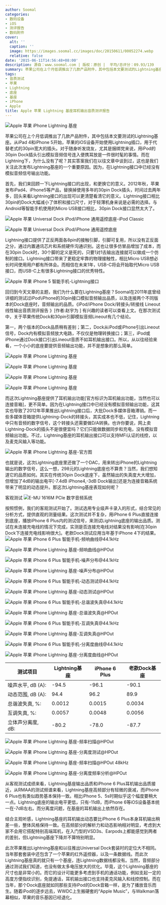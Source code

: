 ```yaml
---
author: Soomal
categories:
- 数码设备
- iOS
- 测评报告
- 数码附件
cover:
  alt: ''
  caption: ''
  image: https://images.soomal.cc/images/doc/20150611/00052274.webp
  relative: false
date: '2015-06-11T14:56:48+08:00'
description: 源自：www.soomal.com | 版权：原创 |  平均/总评分：09.93/139
summary: 苹果公司在上个月低调推出了几款产品附件，其中包括本文要测试的Lightning基座，这是2012年苹果发布Lightning接口的iPod、iPhone后，首次提出底座产品。而Lightning接口中只有音频数字通道意味着这个底座里还要安放DAC电路实现模拟输出……
tags:
- 音质测试
- 苹果
- Lightning
- 底座
- 基座
- iPhone
- Apple
title: Apple 苹果 Lightning 基座耳机输出音质测评报告
---
```


![Apple 苹果 iPhone Lightning 基座](https://images.soomal.cc/images/doc/20150611/00052258.webp)



苹果公司在上个月低调推出了几款产品附件，其中包括本文要测试的Lightning基座。从iPad 4和iPhone 5开始，苹果的iOS设备开始使用Lightning插口，用于代替老式的30pin宽大的插头。对于随身听发烧友，尤其是捆绑党来说，用iPod的30pin Dock插头引出模拟音频信号连入便携耳放是一件很时髦的事情。而在Lightning下，为什么没有了呢？其实答案我们在以往文章中谈到过，这也是我们关注此次发布Lightning基座的一个重要原因。因为，在Lightning接口中已经没有模拟音频信号输出功能。



首先，我们来回顾一下Lightning接口的出现，和更换它的意义。2012年秋，苹果发布iPad4、iPhone5等产品，替换掉使用多年的30pin Dock插头，时间过去两年多，回头来看Lightning接口的出现可以更清楚看清它的意义。Lightning接口相比30pin的Dock大幅减小了体积和接口尺寸，对于轻薄机身来说是必需的选择。与Android等智能手机使用的Micro USB接口相比，30pin Dock接口显然太大了。



![Apple 苹果 Universal Dock iPod/iPhone 通用遥控底座-iPod Classic](https://images.soomal.cc/images/doc/20111203/00015199_01.webp)



![Apple 苹果 Universal Dock iPod/iPhone 通用遥控底座](https://images.soomal.cc/images/doc/20111203/00015198_01.webp)



Lightning接口提供了正反两面各8pin的接触引脚，引脚可复用，所以没有正反面之分，通过内置通讯芯片和系统硬件沟通识别。这也让很多仿冒品增加了成本，而在30pin Dock时，30个脚的定义是死的，只要1对1去输出连接就可以做成一个仿制的接口。Lightning接口带来了更稳定牢靠的物理接触性，相比Micro USB想必长时间使用用户都有所体会。而相信在未来1年，USB-C将会开始取代Micro USB接口，而USB-C上有很多Lightning接口的优秀特性。



![Apple 苹果 iPhone 5 智能手机-Lightning接口](https://images.soomal.cc/images/doc/20120927/00023216.webp)



回归到今天文章的主题，我们为什么要在Lightning基座？Soomal在2011年底曾经详细的测试过iPod\iPhone的30pin接口模拟音频输出品质，以及连接两个不同版本的Dock底座时，音频输出的品质。《iPod/iPhone Dock/转接头/转接线 Lineout线性输出音质测评报告 》[作者:赵宇为 ]
有兴趣的读者可以查看上文。在那次测试中，关于苹果传统Dock和30pin引脚模拟音频Lineout有几个结论。



第一，两个版本的Dock品质稍有差别；第二，Dock从iPod或iPhone引出Lineout信号，Dock内有模拟音频放大电路，不仅仅是物理转换接口；第三，iPod或iPhone通过Dock接口引出Lineout音质不如耳机输出接口。所以，从以往经验来看，一个小小的底座要提供音频输出功能，并不是想象的那么简单。



![Apple 苹果 iPhone Lightning 基座](https://images.soomal.cc/images/doc/20150611/00052262_01.webp)



![Apple 苹果 iPhone Lightning 基座](https://images.soomal.cc/images/doc/20150611/00052259_01.webp)



![Apple 苹果 iPhone Lightning 基座](https://images.soomal.cc/images/doc/20150611/00052260_01.webp)



![Apple 苹果 iPhone Lightning 基座](https://images.soomal.cc/images/doc/20150611/00052261_01.webp)



而这次Lightning基座提供了耳机输出功能[官方标识为耳机输出功能，当然也可以连接音箱]，更不简单。因为在Lightning接口中已经没有模拟音频输出功能，这其实也导致了2012年苹果推出Lightning接口后，大批Dock多媒体音箱滞销。而一些多媒体音箱提供Lightning-Dock的转接头，其实成本也不低，记住，Lightning中只有音频的数字信号，这个转接头还需要做D/A转换。也许你要说，网上卖Lightning-Dock的插头不是很便宜吗？它们只能做数据同步和充电，没有模拟音频输出功能。不过，Lightning基座的耳机输出接口可以支持MFi认证的线控，以及麦克风输入等功能。



![Apple 苹果 iPhone Lightning 基座-官方图](https://images.soomal.cc/images/doc/20150611/00052263.webp)



也就是说，这次Lightning底座里还做了一个DAC，用来转出iPhone的Lightning输出的数字信号，这么一想，298元的Lightning底座也不算贵？当然，我们想知道它的品质如何。其实在传统30pin Dock底座下，虽然输出的失真度大大增加，但增加了4dB的输出电平[-7.4dB iPhone4,-3dB Dock输出]还是为连接音箱系统带来了明显的动态提升。那这次Lightning基座表现如何呢？



客观测试
![E-MU 1616M PCIe 数字音频系统](https://images.soomal.cc/images/doc/20101204/00008507.webp)




按照惯例，我们的客观测试开始了。测试选用专业级声卡录入的形式，结合常见的分析方式，提供直观的测量结果。这次测试并不复杂，用iPhone 6 Plus直接连接到底座，播放iPhone 6 Plus内的测试信号，来测试Lightning底座的输出品质。测试在未连接充电线的情况下完成，实测是否连接充电线对结果没有影响[在30pin Dock下连接充电线影响很大]。老款Dock测试应用当年基于iPhone 4下的结果。
![Apple 苹果 iPhone 6 Plus 智能手机-频响曲线@44.1kHz](https://images.soomal.cc/images/doc/20141028/00047003_01.webp)




![Apple 苹果 iPhone Lightning 基座-频响曲线@HPOut](https://images.soomal.cc/images/doc/20150611/00052264_01.webp)




![Apple 苹果 iPhone 6 Plus 智能手机-噪声分布@44.1kHz](https://images.soomal.cc/images/doc/20141028/00047004_01.webp)




![Apple 苹果 iPhone Lightning 基座-噪声分布@HPOut](https://images.soomal.cc/images/doc/20150611/00052265_01.webp)




![Apple 苹果 iPhone 6 Plus 智能手机-动态测试@44.1kHz](https://images.soomal.cc/images/doc/20141028/00047005_01.webp)




![Apple 苹果 iPhone Lightning 基座-动态测试@HPOut](https://images.soomal.cc/images/doc/20150611/00052266_01.webp)




![Apple 苹果 iPhone 6 Plus 智能手机-总谐波失真@44.1kHz](https://images.soomal.cc/images/doc/20141028/00047006_01.webp)




![Apple 苹果 iPhone Lightning 基座-总谐波失真@HPOut](https://images.soomal.cc/images/doc/20150611/00052267_01.webp)




![Apple 苹果 iPhone 6 Plus 智能手机-互调失真@44.1kHz](https://images.soomal.cc/images/doc/20141028/00047007_01.webp)




![Apple 苹果 iPhone Lightning 基座-互调失真@HPOut](https://images.soomal.cc/images/doc/20150611/00052268_01.webp)




![Apple 苹果 iPhone 6 Plus 智能手机-分离度曲线@44.1kHz](https://images.soomal.cc/images/doc/20141028/00047008_01.webp)




![Apple 苹果 iPhone Lightning 基座-分离度曲线@HPOut](https://images.soomal.cc/images/doc/20150611/00052269_01.webp)





| 测试项目 | Lightning基座 | iPhone 6 Plus | 老款Dock基座 |
| --- | --- | --- | --- |
| 噪声水平, dB (A): | -94.5 | -96.1 | -90.1 |
| 动态范围, dB (A): | 94.4 | 96.2 | 89.9 |
| 总谐波失真, %: | 0.0012 | 0.0015 | 0.0034 |
| 互调失真, %: | 0.0057 | 0.0048 | 0.0056 |
| 立体声分离度, dB: | -80.2 | -78.0 | -87.7 |



![Apple 苹果 iPhone Lightning 基座-频率扫描@HPOut](https://images.soomal.cc/images/doc/20150611/00052270_01.webp)




![Apple 苹果 iPhone Lightning 基座-分离度测试@HPOut](https://images.soomal.cc/images/doc/20150611/00052271_01.webp)




![Apple 苹果 iPhone Lightning 基座-频率扫描@HPOut 48kHz](https://images.soomal.cc/images/doc/20150611/00052273_01.webp)




![Apple 苹果 iPhone Lightning 基座-分离度频率分析@HPOut](https://images.soomal.cc/images/doc/20150611/00052272_01.webp)




从客观测试成绩来看，Lightning基座输出品质和iPhone 6 Plus耳机输出品质接近，从RMAA的测试频谱来看，Lightning基座高频部分有轻微的衰减，而iPhone 6 Plus也有类似趋势基本保持一致。相比iPhone 5、5s时期似乎这个幅度要稍大一点。Lightning底座的输出电平更低，只有-11dB，而iPhone 6等iOS设备基本统一在-7dB左右。而分离度问题，在基座的耳机输出上依然存在。

结合主观听感，Lightning基座的耳机输出动态要比iPhone 6 Plus本身耳机输出稍差一些，整体风格保持一致。在高频部分的解析力和动态影响相对明显，考虑到大家不会用它搭配特别高端耳机，在入门型的VSD3s、Earpods上都能感觉到两者的差别，但Lightning基座下降并不算特别明显。

此次苹果推出Lightning基座和以往推出Universal Dock套装时的定位大不相同。当年那套套装中还包含了一个苹果的红外遥控器，以及一条数据线。而此次Lightning基座真的就只有一个基座，连Lightning数据线都没有。当然，音频部分通过测试我们知道，也没有做太多电压放大的优化。毕竟，这个Lightning基座的尺寸也是非常小的。而它的设计可能更多考虑到手机的通话功能，例如支起一定的高度方便指纹识别，免提通话，耳机输出接口也支持麦克风输入和线控控制。而在当年，那个Dock底座就如同那些支持iPod的Dock音箱一样，是为了播放音乐而生。随着iPod的逐步远去，WWDC上生搬硬套的“Apple Music”，与Walkman落幕相似，苹果的音乐基因已经退化。